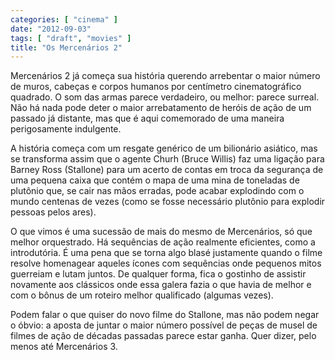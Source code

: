 ```yaml
---
categories: [ "cinema" ]
date: "2012-09-03"
tags: [ "draft", "movies" ]
title: "Os Mercenários 2"
---
```

Mercenários 2 já começa sua história querendo arrebentar o
maior número de muros, cabeças e corpos humanos por centímetro
cinematográfico quadrado. O som das armas parece verdadeiro, ou melhor:
parece surreal. Não há nada pode deter o maior arrebatamento de heróis
de ação de um passado já distante, mas que é aqui comemorado de uma
maneira perigosamente indulgente.

A história começa com um resgate genérico de um bilionário asiático,
mas se transforma assim que o agente Churh (Bruce Willis) faz uma
ligação para Barney Ross (Stallone) para um acerto de contas em troca
da segurança de uma pequena caixa que contém o mapa de uma mina de
toneladas de plutônio que, se cair nas mãos erradas, pode acabar
explodindo com o mundo centenas de vezes (como se fosse necessário
plutônio para explodir pessoas pelos ares).

O que vimos é uma sucessão de mais do mesmo de Mercenários, só que
melhor orquestrado. Há sequências de ação realmente eficientes, como
a introdutória. É uma pena que se torna algo blasé justamente quando
o filme resolve homenagear aqueles ícones com sequências onde pequenos
mitos guerreiam e lutam juntos. De qualquer forma, fica o gostinho de
assistir novamente aos clássicos onde essa galera fazia o que havia de
melhor e com o bônus de um roteiro melhor qualificado (algumas vezes).

Podem falar o que quiser do novo filme do Stallone, mas não podem negar
o óbvio: a aposta de juntar o maior número possível de peças de musel
de filmes de ação de décadas passadas parece estar ganha. Quer dizer,
pelo menos até Mercenários 3.

